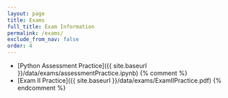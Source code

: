 ```yaml
---
layout: page
title: Exams 
full_title: Exam Information
permalink: /exams/
exclude_from_nav: false
order: 4
---
```

* [Python Assessment Practice]({{ site.baseurl }}/data/exams/assessmentPractice.ipynb)
{% comment %}
* [Exam II Practice]({{ site.baseurl }}/data/exams/ExamIIPractice.pdf)
{% endcomment %}
